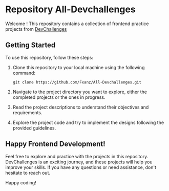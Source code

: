 # Repository All-Devchallenges

Welcome ! This repository contains a collection of frontend practice projects from [DevChallenges](https://devchallenges.io/)

## Getting Started

To use this repository, follow these steps:

1. Clone this repository to your local machine using the following command:

   ```
   git clone https://github.com/Fxanz/All-Devchallenges.git
   ```

2. Navigate to the project directory you want to explore, either the completed projects or the ones in progress.

3. Read the project descriptions to understand their objectives and requirements.

4. Explore the project code and try to implement the designs following the provided guidelines.

## Happy Frontend Development!

Feel free to explore and practice with the projects in this repository. DevChallenges is an exciting journey, and these projects will help you improve your skills. If you have any questions or need assistance, don't hesitate to reach out.

Happy coding!
